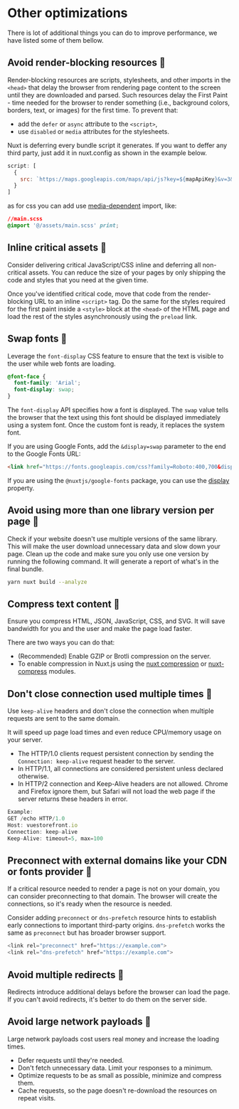 # Other optimizations

There is lot of additional things you can do to improve performance, we have listed some of them bellow.

## Avoid render-blocking resources :orange_book:

Render-blocking resources are scripts, stylesheets, and other imports in the `<head>` that delay the browser from rendering page content to the screen until they are downloaded and parsed. Such resources delay the First Paint - time needed for the browser to render something (i.e., background colors, borders, text, or images) for the first time. To prevent that:

* add the `defer` or `async` attribute to the `<script>`,
* use `disabled` or `media` attributes for the stylesheets.

Nuxt is deferring every bundle script it generates.
If you want to deffer any third party, just add it in nuxt.config as shown in the example below. 

```javascript 
script: [
  {
    src: `https://maps.googleapis.com/maps/api/js?key=${mapApiKey}&v=3&libraries=places`, defer: true
  }
]
```

as for css you can add use [media-dependent](https://developer.mozilla.org/en-US/docs/Web/CSS/@import) import, like:
```css
//main.scss
@import '@/assets/main.scss' print;
```

## Inline critical assets :ledger:

Consider delivering critical JavaScript/CSS inline and deferring all non-critical assets. You can reduce the size of your pages by only shipping the code and styles that you need at the given time.

Once you've identified critical code, move that code from the render-blocking URL to an inline `<script>` tag. Do the same for the styles required for the first paint inside a `<style>` block at the `<head>` of the HTML page and load the rest of the styles asynchronously using the `preload` link.

## Swap fonts :ledger:

Leverage the `font-display` CSS feature to ensure that the text is visible to the user while web fonts are loading.

```css
@font-face {
  font-family: 'Arial';
  font-display: swap;
}
```

The `font-display` API specifies how a font is displayed. The `swap` value tells the browser that the text using this font should be displayed immediately using a system font. Once the custom font is ready, it replaces the system font.

If you are using Google Fonts, add the `&display=swap` parameter to the end to the Google Fonts URL:

```html
<link href="https://fonts.googleapis.com/css?family=Roboto:400,700&display=swap" rel="stylesheet">
```

If you are using the `@nuxtjs/google-fonts` package, you can use the [display](https://google-fonts.nuxtjs.org/options#display) property.

## Avoid using more than one library version per page :ledger:

Check if your website doesn't use multiple versions of the same library. This will make the user download unnecessary data and slow down your page. Clean up the code and make sure you only use one version by running the following command. It will generate a report of what's in the final bundle.

```bash
yarn nuxt build --analyze
```

## Compress text content :ledger:

Ensure you compress HTML, JSON, JavaScript, CSS, and SVG. It will save bandwidth for you and the user and make the page load faster.

There are two ways you can do that:

* (Recommended) Enable GZIP or Brotli compression on the server.
* To enable compression in Nuxt.js using the [nuxt compression](https://github.com/nuxt-modules/compression) or [nuxt-compress](https://www.npmjs.com/package/nuxt-compress) modules.

## Don't close connection used multiple times :blue_book:

Use `keep-alive` headers and don't close the connection when multiple requests are sent to the same domain.

It will speed up page load times and even reduce CPU/memory usage on your server.

* The HTTP/1.0 clients request persistent connection by sending the `Connection: keep-alive` request header to the server.
* In HTTP/1.1, all connections are considered persistent unless declared otherwise.
* In HTTP/2 connection and Keep-Alive headers are not allowed. Chrome and Firefox ignore them, but Safari will not load the web page if the server returns these headers in error.

```javascript
Example:
GET /echo HTTP/1.0
Host: vuestorefront.io
Connection: keep-alive
Keep-Alive: timeout=5, max=100
```

## Preconnect with external domains like your CDN or fonts provider :ledger:

If a critical resource needed to render a page is not on your domain, you can consider preconnecting to that domain. The browser will create the connections, so it's ready when the resource is needed.

Consider adding `preconnect` or `dns-prefetch` resource hints to establish early connections to important third-party origins. `dns-prefetch` works the same as `preconnect` but has broader browser support.

```javascript
<link rel="preconnect" href="https://example.com">
<link rel="dns-prefetch" href="https://example.com">
```

## Avoid multiple redirects :blue_book:

Redirects introduce additional delays before the browser can load the page. If you can't avoid redirects, it's better to do them on the server side.

## Avoid large network payloads :ledger:

Large network payloads cost users real money and increase the loading times.

* Defer requests until they're needed.
* Don't fetch unnecessary data. Limit your responses to a minimum.
* Optimize requests to be as small as possible, minimize and compress them.
* Cache requests, so the page doesn't re-download the resources on repeat visits.

